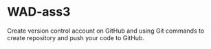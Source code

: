 # WAD-ass3
Create version control account on GitHub and using Git commands to create repository and push your code to GitHub.  

